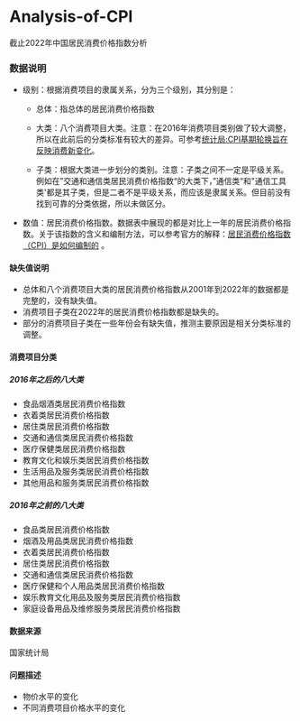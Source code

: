 # Analysis-of-CPI
截止2022年中国居民消费价格指数分析

### 数据说明


- 级别：根据消费项目的隶属关系，分为三个级别，其分别是：   

   - 总体：指总体的居民消费价格指数<br>

   - 大类：八个消费项目大类。注意：在2016年消费项目类别做了较大调整，所以在此前后的分类标准有较大的差异。可参考[统计局:CPI基期轮换旨在反映消费新变化](https://www.gov.cn/xinwen/2016-02/20/content_5043978.htm)。<br>

   - 子类：根据大类进一步划分的类别。注意：子类之间不一定是平级关系。例如在”交通和通信类居民消费价格指数“的大类下，”通信类“和"通信工具类'都是其子类，但是二者不是平级关系，而应该是隶属关系。但目前没有找到可靠的分类依据，所以未做区分。
  
- 数值：居民消费价格指数。数据表中展现的都是对比上一年的居民消费价格指数。关于该指数的含义和编制方法，可以参考官方的解释：[居民消费价格指数（CPI）是如何编制的](http://www.stats.gov.cn/zs/tjws/tjzb/202301/t20230101_1903757.html) 。

#### 缺失值说明 
- 总体和八个消费项目大类的居民消费价格指数从2001年到2022年的数据都是完整的，没有缺失值。<br>
- 消费项目子类在2022年的居民消费价格指数都是缺失的。<br>
- 部分的消费项目子类在一些年份会有缺失值，推测主要原因是相关分类标准的调整。

#### 消费项目分类
##### 2016年之后的八大类

- 食品烟酒类居民消费价格指数<br>
- 衣着类居民消费价格指数<br>
- 居住类居民消费价格指数<br>
- 交通和通信类居民消费价格指数<br>
- 医疗保健类居民消费价格指数<br>
- 教育文化和娱乐类居民消费价格指数<br>
- 生活用品及服务类居民消费价格指数<br>
- 其他用品和服务类居民消费价格指数<br>
##### 2016年之前的八大类

- 食品类居民消费价格指数<br>
- 烟酒及用品类居民消费价格指数<br>
- 衣着类居民消费价格指数<br>
- 居住类居民消费价格指数<br>
- 交通和通信类居民消费价格指数<br>
- 医疗保健和个人用品类居民消费价格指数<br>
- 娱乐教育文化用品及服务类居民消费价格指数<br>
- 家庭设备用品及维修服务类居民消费价格指数<br>

#### 数据来源
国家统计局

#### 问题描述
- 物价水平的变化<br>
- 不同消费项目价格水平的变化<br>
